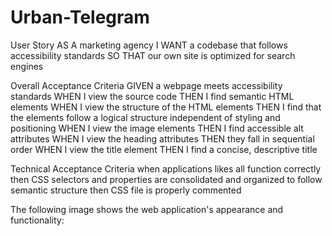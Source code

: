 # Urban-Telegram
User Story 
AS A marketing agency
I WANT a codebase that follows accessibility standards
SO THAT our own site is optimized for search engines

Overall Acceptance Criteria
GIVEN a webpage meets accessibility standards
WHEN I view the source code
THEN I find semantic HTML elements
WHEN I view the structure of the HTML elements
THEN I find that the elements follow a logical structure independent of styling and positioning
WHEN I view the image elements
THEN I find accessible alt attributes
WHEN I view the heading attributes
THEN they fall in sequential order
WHEN I view the title element
THEN I find a concise, descriptive title

Technical Acceptance Criteria
when applications likes all function correctly
then CSS selectors and properties are consolidated and organized to follow semantic structure
then CSS file is properly commented

The following image shows the web application's appearance and functionality:


